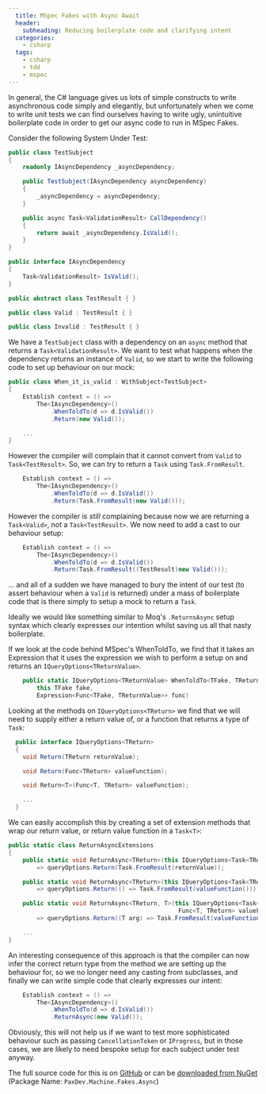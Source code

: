 ```yaml
---
  title: MSpec Fakes with Async Await
  header:
    subheading: Reducing boilerplate code and clarifying intent
  categories:
    - csharp
  tags:
    - csharp
    - tdd
    - mspec
---
```


In general, the C# language gives us lots of simple constructs to write asynchronous code simply and elegantly, but unfortunately when we come to write unit tests we can find ourselves having to write ugly, unintuitive boilerplate code in order to get our async code to run in MSpec Fakes.

Consider the following System Under Test:

```csharp
public class TestSubject
{
    readonly IAsyncDependency _asyncDependency;

    public TestSubject(IAsyncDependency asyncDependency)
    {
        _asyncDependency = asyncDependency;
    }

    public async Task<ValidationResult> CallDependency()
    {
        return await _asyncDependency.IsValid();
    }
}

public interface IAsyncDependency
{
    Task<ValidationResult> IsValid();
}

public abstract class TestResult { }

public class Valid : TestResult { }

public class Invalid : TestResult { }
```

We have a `TestSubject` class with a dependency on an `async` method that returns a `Task<ValidationResult>`. We want to test what happens when the dependency returns an instance of `Valid`, so we start to write the following code to set up behaviour on our mock:

```csharp
public class When_it_is_valid : WithSubject<TestSubject>
{
    Establish context = () => 
        The<IAsyncDependency>()
            .WhenToldTo(d => d.IsValid())
            .Return(new Valid());

    ...
}
```

However the compiler will complain that it cannot convert from `Valid` to `Task<TestResult>`. So, we can try to return a `Task` using `Task.FromResult`.

```csharp
    Establish context = () => 
        The<IAsyncDependency>()
            .WhenToldTo(d => d.IsValid())
            .Return(Task.FromResult(new Valid()));
```

However the compiler is _still_ complaining because now we are returning a `Task<Valid>`, not a `Task<TestResult>`. We now need to add a cast to our behaviour setup:

```csharp
    Establish context = () => 
        The<IAsyncDependency>()
            .WhenToldTo(d => d.IsValid())
            .Return(Task.FromResult((TestResult)new Valid()));
```

... and all of a sudden we have managed to bury the intent of our test (to assert behaviour when a `Valid` is returned) under a mass of boilerplate code that is there simply to setup a mock to return a `Task`.

Ideally we would like something similar to Moq's `.ReturnsAsync` setup syntax which clearly expresses our intention whilst saving us all that nasty boilerplate.

If we look at the code behind MSpec's WhenToldTo, we find that it takes an Expression that it uses the expression we wish to perform a setup on and returns an `IQueryOptions<TReturnValue>`.

```csharp
    public static IQueryOptions<TReturnValue> WhenToldTo<TFake, TReturnValue>(
        this TFake fake,
        Expression<Func<TFake, TReturnValue>> func) 
```

Looking at the methods on `IQueryOptions<TReturn>` we find that we will need to supply either a return value of, or a function that returns a type of `Task`: 

```csharp
  public interface IQueryOptions<TReturn>
  {
    void Return(TReturn returnValue);

    void Return(Func<TReturn> valueFunction);

    void Return<T>(Func<T, TReturn> valueFunction);

    ...
  }
```

We can easily accomplish this by creating a set of extension methods that wrap our return value, or return value function in a `Task<T>`:

```csharp
public static class ReturnAsyncExtensions
{
    public static void ReturnAsync<TReturn>(this IQueryOptions<Task<TReturn>> queryOptions, TReturn returnValue)
        => queryOptions.Return(Task.FromResult(returnValue));

    public static void ReturnAsync<TReturn>(this IQueryOptions<Task<TReturn>> queryOptions, Func<TReturn> valueFunction)
        => queryOptions.Return(() => Task.FromResult(valueFunction()));

    public static void ReturnAsync<TReturn, T>(this IQueryOptions<Task<TReturn>> queryOptions,
                                                Func<T, TReturn> valueFunction)
        => queryOptions.Return((T arg) => Task.FromResult(valueFunction(arg)));

    ...
}
```

An interesting consequence of this approach is that the compiler can now infer the correct return type from the method we are setting up the behaviour for, so we no longer need any casting from subclasses, and finally we can write simple code that clearly expresses our intent:

```csharp
    Establish context = () => 
        The<IAsyncDependency>()
            .WhenToldTo(d => d.IsValid())
            .ReturnAsync(new Valid());
```

Obviously, this will not help us if we want to test more sophisticated behaviour such as passing `CancellationToken` or `IProgress`, but in those cases, we are likely to need bespoke setup for each subject under test anyway.

The full source code for this is on [GitHub](https://github.com/paxdev/PaxDev.Machines.Fakes.Async) or can be [downloaded from NuGet](https://www.nuget.org/packages/PaxDev.Machine.Fakes.Async/) (Package Name: `PaxDev.Machine.Fakes.Async`)
